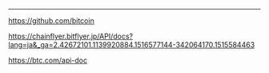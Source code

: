 ---
https://github.com/bitcoin

https://chainflyer.bitflyer.jp/API/docs?lang=ja&_ga=2.42672101.1139920884.1516577144-342064170.1515584463

https://btc.com/api-doc


